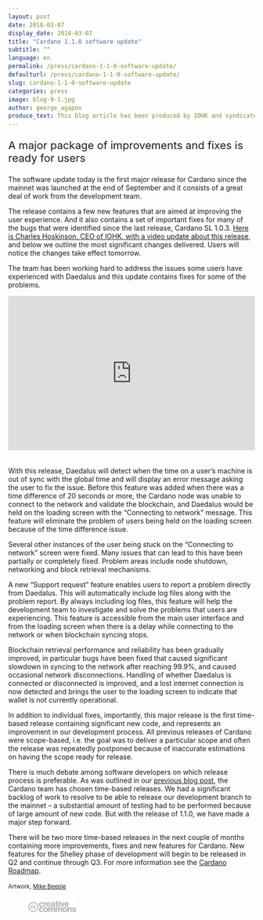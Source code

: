 ```yaml
---
layout: post
date: 2018-03-07
display_date: 2018-03-07
title: "Cardano 1.1.0 software update"
subtitle: ""
language: en
permalink: /press/cardano-1-1-0-software-update/
defaulturl: /press/cardano-1-1-0-software-update/
slug: cardano-1-1-0-software-update
categories: press
image: blog-9-1.jpg
author: george_agapov
produce_text: This blog article has been produced by IOHK and syndicated by Cardano Foundation for wider distribution.
---
```


<p style="font-size: 22px;">A major package of improvements and fixes is ready for users</p>

The software update today is the first major release for Cardano since the mainnet was launched at the end of September and it consists of a great deal of work from the development team.<!--break-->

The release contains a few new features that are aimed at improving the user experience. And it also contains a set of important fixes for many of the bugs that were identified since the last release, Cardano SL 1.0.3. [Here is Charles Hoskinson, CEO of IOHK, with a video update about this release](https://www.pscp.tv/w/1dRJZeyZOagGB), and below we outline the most significant changes delivered. Users will notice the changes take effect tomorrow.

The team has been working hard to address the issues some users have experienced with Daedalus and this update contains fixes for some of the problems.

<div class="videoframe">
  <iframe width="100%" height="315" src="https://www.youtube.com/embed/GLciKKGPeTg" frameborder="0" allowfullscreen=""></iframe>
</div>

With this release, Daedalus will detect when the time on a user’s machine is out of sync with the global time and will display an error message asking the user to fix the issue. Before this feature was added when there was a time difference of 20 seconds or more, the Cardano node was unable to connect to the network and validate the blockchain, and Daedalus would be held on the loading screen with the “Connecting to network” message. This feature will eliminate the problem of users being held on the loading screen because of the time difference issue.

Several other instances of the user being stuck on the “Connecting to network” screen were fixed. Many issues that can lead to this have been partially or completely fixed. Problem areas include node shutdown, networking and block retrieval mechanisms.

A new “Support request” feature enables users to report a problem directly from Daedalus. This will automatically include log files along with the problem report. By always including log files, this feature will help the development team to investigate and solve the problems that users are experiencing. This feature is accessible from the main user interface and from the loading screen when there is a delay while connecting to the network or when blockchain syncing stops.

Blockchain retrieval performance and reliability has been gradually improved, in particular bugs have been fixed that caused significant slowdown in syncing to the network after reaching 99.9%, and caused occasional network disconnections. Handling of whether Daedalus is connected or disconnected is improved, and a lost internet connection is now detected and brings the user to the loading screen to indicate that wallet is not currently operational.

In addition to individual fixes, importantly, this major release is the first time-based release containing significant new code, and represents an improvement in our development process. All previous releases of Cardano were scope-based, i.e. the goal was to deliver a particular scope and often the release was repeatedly postponed because of inaccurate estimations on having the scope ready for release.

There is much debate among software developers on which release process is preferable. As was outlined in our [previous blog post](https://iohk.io/blog/what-is-our-release-strategy-for-cardano/), the Cardano team has chosen time-based releases. We had a significant backlog of work to resolve to be able to release our development branch to the mainnet – a substantial amount of testing had to be performed because of large amount of new code. But with the release of 1.1.0, we have made a major step forward.

There will be two more time-based releases in the next couple of months containing more improvements, fixes and new features for Cardano. New features for the Shelley phase of development will begin to be released in Q2 and continue through Q3. For more information see the [Cardano Roadmap](https://cardanoroadmap.com).

<small>
  Artwork, 
  <a href="https://creativecommons.org/licenses/by/4.0/" title="Creative Commons" target="_blank">
    <i class="fa fa-creative-commons" aria-hidden="true"></i>
  </a>
  <a href="http://www.beeple-crap.com" target="_blank">Mike Beeple</a>
</small>

<figure class="alignleft">
  <img src="/images/blog/blog-8-7.png" alt="Alfred and Yvonne" width="100" height="">
</figure>

<style type="text/css">
  .videoframe {
    position: relative;
    padding-top: 0px;
    margin-bottom: 30px;
  }
</style>